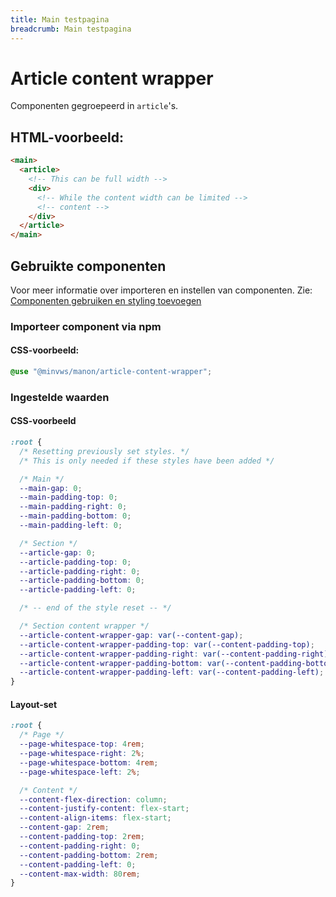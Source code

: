 ```yaml
---
title: Main testpagina
breadcrumb: Main testpagina
---
```


<h1 id="introduction">Article content wrapper</h1>

Componenten gegroepeerd in `article`'s.

<h2>HTML-voorbeeld:</h2>

```html
<main>
  <article>
    <!-- This can be full width -->
    <div>
      <!-- While the content width can be limited -->
      <!-- content -->
    </div>
  </article>
</main>
```

<h2>Gebruikte componenten</h2>

Voor meer informatie over importeren en instellen van componenten. Zie: [Componenten gebruiken en styling toevoegen](/getting-started/installation)

### Importeer component via npm

#### CSS-voorbeeld:

```css
@use "@minvws/manon/article-content-wrapper";
```

### Ingestelde waarden

#### CSS-voorbeeld

```css
:root {
  /* Resetting previously set styles. */
  /* This is only needed if these styles have been added */

  /* Main */
  --main-gap: 0;
  --main-padding-top: 0;
  --main-padding-right: 0;
  --main-padding-bottom: 0;
  --main-padding-left: 0;

  /* Section */
  --article-gap: 0;
  --article-padding-top: 0;
  --article-padding-right: 0;
  --article-padding-bottom: 0;
  --article-padding-left: 0;

  /* -- end of the style reset -- */

  /* Section content wrapper */
  --article-content-wrapper-gap: var(--content-gap);
  --article-content-wrapper-padding-top: var(--content-padding-top);
  --article-content-wrapper-padding-right: var(--content-padding-right);
  --article-content-wrapper-padding-bottom: var(--content-padding-bottom);
  --article-content-wrapper-padding-left: var(--content-padding-left);
}
```

#### Layout-set

```css
:root {
  /* Page */
  --page-whitespace-top: 4rem;
  --page-whitespace-right: 2%;
  --page-whitespace-bottom: 4rem;
  --page-whitespace-left: 2%;

  /* Content */
  --content-flex-direction: column;
  --content-justify-content: flex-start;
  --content-align-items: flex-start;
  --content-gap: 2rem;
  --content-padding-top: 2rem;
  --content-padding-right: 0;
  --content-padding-bottom: 2rem;
  --content-padding-left: 0;
  --content-max-width: 80rem;
}
```
